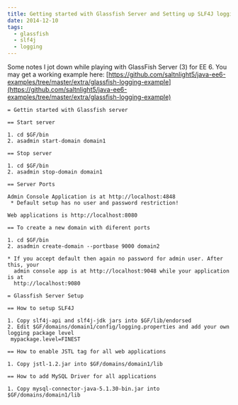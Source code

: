 ```yaml
---
title: Getting started with Glassfish Server and Setting up SLF4J logging
date: 2014-12-10
tags:
  - glassfish
  - slf4j
  - logging
---
```

Some notes I jot down while playing with GlassFish Server (3) for EE 6. You may get a working example here:
[https://github.com/saltnlight5/java-ee6-examples/tree/master/extra/glassfish-logging-example](https://github.com/saltnlight5/java-ee6-examples/tree/master/extra/glassfish-logging-example)

    = Gettin started with Glassfish server
    
    == Start server
    
    1. cd $GF/bin
    2. asadmin start-domain domain1
    
    == Stop server
    
    1. cd $GF/bin
    2. asadmin stop-domain domain1
    
    == Server Ports
    
    Admin Console Application is at http://localhost:4848
     * Default setup has no user and password restriction!
    
    Web applications is http://localhost:8080
    
    == To create a new domain with diferent ports
    
    1. cd $GF/bin
    2. asadmin create-domain --portbase 9000 domain2
    
    * If you accept default then again no password for admin user. After this, your
      admin console app is at http://localhost:9048 while your application is at
      http://localhost:9080
    
    = Glassfish Server Setup
    
    == How to setup SLF4J
    
    1. Copy slf4j-api and slf4j-jdk jars into $GF/lib/endorsed
    2. Edit $GF/domains/domain1/config/logging.properties and add your own logging package level
     mypackage.level=FINEST
    
    == How to enable JSTL tag for all web applications
    
    1. Copy jstl-1.2.jar into $GF/domains/domain1/lib
    
    == How to add MySQL Driver for all applications
    
    1. Copy mysql-connector-java-5.1.30-bin.jar into $GF/domains/domain1/lib
    